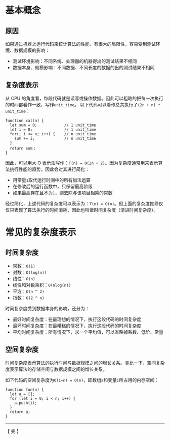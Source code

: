 # 基本概念
## 原因
如果通过机器上运行代码来统计算法的性能，有很大的局限性，容易受到测试环境、数据规模的影响：
- 测试环境影响：不同系统、处理器的机器得出的测试结果不相同
- 数据本身、规模影响：不同数据、不同长度的数据的出的测试结果不相同

## 复杂度表示
从 CPU 的角度看，每段代码就是读写或操作数据。因此可以粗略的把每一次执行的时间都看作一致，写作`unit_time`。 以下代码可以看作总共执行了`(2n + n) * unit_time`：
```
function cal(n) {
  let sum = 0;            // 1 unit_time
  let i = 0;              // 1 unit_time
  for(; i <= n; i++) {    // n unit_time
    sum += i;             // n unit_time
  }
  return sum；
}
```

因此，可以用大 O 表示法写作：`T(n) = O(2n + 2)`。因为复杂度通常用来表示算法执行性能的趋势，因此会对其进行简化：
- 用常量`1`取代运行时间中的所有加法运算
- 在修改后的运行函数中，只保留最高阶级
- 如果最高存在且不为`1`，则去除与该项目相乘的常数

经过简化，上述代码的复杂度可以表示为：`T(n) = O(n)`。但上面的复杂度推导仅仅只表现了算法执行的时间消耗，因此也叫做时间复杂度（渐进时间复杂度）。

# 常见的复杂度表示
## 时间复杂度
- 常数：`O(1)`
- 对数：`O(log(n))`
- 线性：`O(n)`
- 线性和对数乘积：`O(nlog(n))`
- 平方：`O(n ^ 2)`
- 指数：`O(2 ^ n)`

时间复杂度受到数据本身的影响，还分为：
- 最好时间复杂度：在最理想的情况下，执行这段代码的时间复杂度
- 最坏时间复杂度：在最糟糕的情况下，执行这段代码的时间复杂度
- 平均时间复杂度：所有情况下，求一个平均值，可以省略掉系数、低阶、常量

## 空间复杂度
时间复杂度表示算法的执行时间与数据规模之间的增长关系。类比一下，空间复杂度表示算法的存储空间与数据规模之间的增长关系。

如下代码的空间复杂度为`O(1+n) = O(n)`，即数组`a`和变量`i`所占用的内存空间：
```
function fun(n) {
  let a = [];
  for (let i = 0; i < n; i++) {
    a.push(i);
  }
  return a;
}
```

---

【 完 】